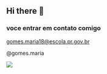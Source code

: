 ## Hi there 👋

### voce entrar em contato comigo

gomes.maria18@escola.pr.gov.br

@gomes.maria

![](https://media1.tenor.com/m/RpNXLtq7gMEAAAAd/spider-man-see-ya.gif)

    

